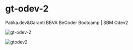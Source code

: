 # gt-odev-2
Patika.dev&amp;Garanti BBVA BeCoder Bootcamp | SBM Odev2

![gt-odev-2](https://github.com/emirakdemir/gt-odev-2/assets/77544885/ac0cbe9d-f01c-456d-9deb-5d8a5ba17b9a)


![gtodev2](https://github.com/emirakdemir/gt-odev-2/assets/77544885/82070453-03ab-43f3-83c4-6ba5cca91917)
